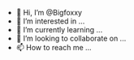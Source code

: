 - 👋 Hi, I’m @Bigfoxxy
- 👀 I’m interested in ...
- 🌱 I’m currently learning ...
- 💞️ I’m looking to collaborate on ...
- 📫 How to reach me ...

<!---
Bigfoxxy/Bigfoxxy is a ✨ special ✨ repository because its `README.md` (this file) appears on your GitHub profile.
You can click the Preview link to take a look at your changes.
--->
